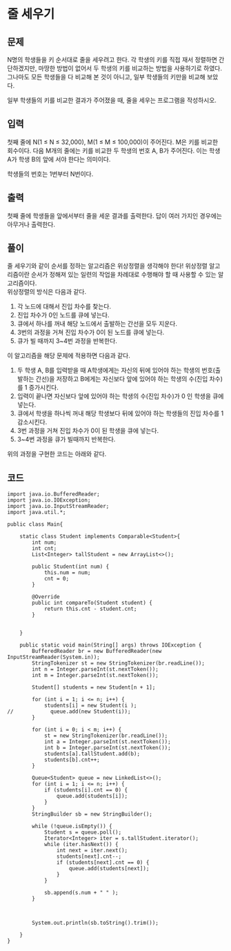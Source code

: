# 줄 세우기
 
## 문제
N명의 학생들을 키 순서대로 줄을 세우려고 한다. 각 학생의 키를 직접 재서 정렬하면 간단하겠지만, 마땅한 방법이 없어서 두 학생의 키를 비교하는 방법을 사용하기로 하였다. 그나마도 모든 학생들을 다 비교해 본 것이 아니고, 일부 학생들의 키만을 비교해 보았다.

일부 학생들의 키를 비교한 결과가 주어졌을 때, 줄을 세우는 프로그램을 작성하시오.

## 입력
첫째 줄에 N(1 ≤ N ≤ 32,000), M(1 ≤ M ≤ 100,000)이 주어진다. M은 키를 비교한 회수이다. 다음 M개의 줄에는 키를 비교한 두 학생의 번호 A, B가 주어진다. 이는 학생 A가 학생 B의 앞에 서야 한다는 의미이다.

학생들의 번호는 1번부터 N번이다.

## 출력
첫째 줄에 학생들을 앞에서부터 줄을 세운 결과를 출력한다. 답이 여러 가지인 경우에는 아무거나 출력한다.

## 풀이
줄 세우기와 같이 순서를 정하는 알고리즘은 위상정렬을 생각해야 한다!
위상정렬 알고리즘이란 순서가 정해져 있는 일련의 작업을 차례대로 수행해야 할 때 사용할 수 있는 알고리즘이다.  
위상정렬의 방식은 다음과 같다.
  1. 각 노드에 대해서 진입 차수를 찾는다.
  2. 진입 차수가 0인 노드를 큐에 넣는다.
  3. 큐에서 하나를 꺼내 해당 노드에서 출발하는 간선을 모두 지운다.
  4. 3번의 과정을 거쳐 진입 차수가 0이 된 노드를 큐에 넣는다.
  5. 큐가 빌 때까지 3~4번 과정을 반복한다.  

이 알고리즘을 해당 문제에 적용하면 다음과 같다.
  1. 두 학생 A, B를 입력받을 때 A학생에게는 자신의 뒤에 있어야 하는 학생의 번호(출발하는 간선)을 저장하고 B에게는 자신보다 앞에 있어야 하는 학생의 수(진입 차수)를 1 증가시킨다.
  2. 입력이 끝나면 자신보다 앞에 있어야 하는 학생의 수(진입 차수)가 0 인 학생을 큐에 넣는다.
  3. 큐에서 학생을 하나씩 꺼내 해당 학생보다 뒤에 있어야 하는 학생들의 진입 차수를 1 감소시킨다.
  4. 3번 과정을 거쳐 진입 차수가 0이 된 학생을 큐에 넣는다.
  5. 3~4번 과정을 큐가 빌때까지 반복한다.

위의 과정을 구현한 코드는 아래와 같다.

## 코드
```
import java.io.BufferedReader;
import java.io.IOException;
import java.io.InputStreamReader;
import java.util.*;

public class Main{

    static class Student implements Comparable<Student>{
        int num;
        int cnt;
        List<Integer> tallStudent = new ArrayList<>();

        public Student(int num) {
            this.num = num;
            cnt = 0;
        }

        @Override
        public int compareTo(Student student) {
            return this.cnt - student.cnt;
        }


    }

    public static void main(String[] args) throws IOException {
        BufferedReader br = new BufferedReader(new InputStreamReader(System.in));
        StringTokenizer st = new StringTokenizer(br.readLine());
        int n = Integer.parseInt(st.nextToken());
        int m = Integer.parseInt(st.nextToken());

        Student[] students = new Student[n + 1];

        for (int i = 1; i <= n; i++) {
            students[i] = new Student(i );
//            queue.add(new Student(i));
        }

        for (int i = 0; i < m; i++) {
            st = new StringTokenizer(br.readLine());
            int a = Integer.parseInt(st.nextToken());
            int b = Integer.parseInt(st.nextToken());
            students[a].tallStudent.add(b);
            students[b].cnt++;
        }

        Queue<Student> queue = new LinkedList<>();
        for (int i = 1; i <= n; i++) {
            if (students[i].cnt == 0) {
                queue.add(students[i]);
            }
        }
        StringBuilder sb = new StringBuilder();

        while (!queue.isEmpty()) {
            Student s = queue.poll();
            Iterator<Integer> iter = s.tallStudent.iterator();
            while (iter.hasNext()) {
                int next = iter.next();
                students[next].cnt--;
                if (students[next].cnt == 0) {
                    queue.add(students[next]);
                }
            }

            sb.append(s.num + " " );
        }



        System.out.println(sb.toString().trim());

    }
}
```
  
